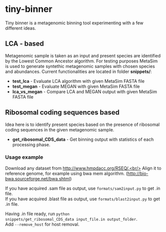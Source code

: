 # tiny-binner

Tiny binner is a metagenomic binning tool experimenting with a few different ideas.

## LCA - based
 
Metagenomic sample is taken as an input and present species are identified by the Lowest Common Ancestor algorithm.
For testing purposes MetaSim is used to generate syntethic metagenomic samples with chosen species and abundances.
Current functionalities are located in folder **snippets/**:

* **test_lca** - Evaluate LCA algorithm with given MetaSim FASTA file
* **test_megan** - Evaluate MEGAN with given MetaSim FASTA file
* **lca_vs_megan** - Compare LCA and MEGAN output with given MetaSim FASTA file

## Ribosomal coding sequences based

Idea here is to identify present species based on the presence of ribosomal coding sequences in the given metagenomic
sample.

* **get_ribosomal_CDS_data** - Get binning output with statistics of each processing phase.

### Usage example

Download any dataset from http://www.hmpdacc.org/RSEQ/.<br/>
Align it to reference genome, for example using bwa mem algorithm. (http://bio-bwa.sourceforge.net/bwa.shtml)

If you have acquired .sam file as output, use <code>formats/sam2input.py</code> to get .in file.<br/>
If you have acquired .blast file as output, use <code>formats/blast2input.py</code> to get .in file.<br/>

Having .in file ready, run <code>python snippets/get_ribosomal_CDS_data input_file.in output_folder</code>.<br/>
Add <code>--remove_host</code> for host removal.
